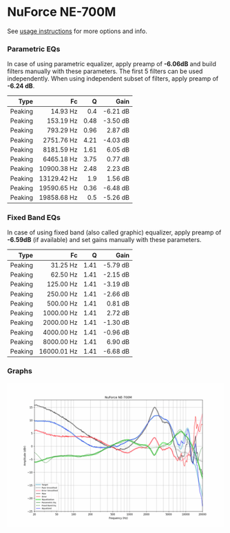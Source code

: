 # NuForce NE-700M
See [usage instructions](https://github.com/jaakkopasanen/AutoEq#usage) for more options and info.

### Parametric EQs
In case of using parametric equalizer, apply preamp of **-6.06dB** and build filters manually
with these parameters. The first 5 filters can be used independently.
When using independent subset of filters, apply preamp of **-6.24 dB**.

| Type    | Fc          |    Q | Gain     |
|--------:|------------:|-----:|---------:|
| Peaking | 14.93 Hz    | 0.4  | -6.21 dB |
| Peaking | 153.19 Hz   | 0.48 | -3.50 dB |
| Peaking | 793.29 Hz   | 0.96 | 2.87 dB  |
| Peaking | 2751.76 Hz  | 4.21 | -4.03 dB |
| Peaking | 8181.59 Hz  | 1.61 | 6.05 dB  |
| Peaking | 6465.18 Hz  | 3.75 | 0.77 dB  |
| Peaking | 10900.38 Hz | 2.48 | 2.23 dB  |
| Peaking | 13129.42 Hz | 1.9  | 1.56 dB  |
| Peaking | 19590.65 Hz | 0.36 | -6.48 dB |
| Peaking | 19858.68 Hz | 0.5  | -5.26 dB |

### Fixed Band EQs
In case of using fixed band (also called graphic) equalizer, apply preamp of **-6.59dB**
(if available) and set gains manually with these parameters.

| Type    | Fc          |    Q | Gain     |
|--------:|------------:|-----:|---------:|
| Peaking | 31.25 Hz    | 1.41 | -5.79 dB |
| Peaking | 62.50 Hz    | 1.41 | -2.15 dB |
| Peaking | 125.00 Hz   | 1.41 | -3.19 dB |
| Peaking | 250.00 Hz   | 1.41 | -2.66 dB |
| Peaking | 500.00 Hz   | 1.41 | 0.81 dB  |
| Peaking | 1000.00 Hz  | 1.41 | 2.72 dB  |
| Peaking | 2000.00 Hz  | 1.41 | -1.30 dB |
| Peaking | 4000.00 Hz  | 1.41 | -0.96 dB |
| Peaking | 8000.00 Hz  | 1.41 | 6.90 dB  |
| Peaking | 16000.01 Hz | 1.41 | -6.68 dB |

### Graphs
![](./NuForce%20NE-700M.png)